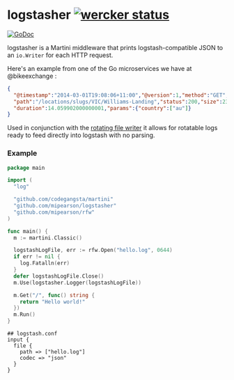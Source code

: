 # logstasher [![wercker status](https://app.wercker.com/status/750f4584767e9b0cb38448ec2fc1e2ae/s/ "wercker status")](https://app.wercker.com/project/bykey/750f4584767e9b0cb38448ec2fc1e2ae)

[![GoDoc](https://godoc.org/github.com/martini-contrib/logstasher?status.png)](https://godoc.org/github.com/martini-contrib/logstasher)

logstasher is a Martini middleware that prints logstash-compatible JSON to an `io.Writer` for each HTTP request.

Here's an example from one of the Go microservices we have at @bikeexchange :

``` json
{
  "@timestamp":"2014-03-01T19:08:06+11:00","@version":1,"method":"GET",
  "path":"/locations/slugs/VIC/Williams-Landing","status":200,"size":238,
  "duration":14.059902000000001,"params":{"country":["au"]}
}
```

Used in conjunction with the [rotating file writer](http://github.com/mipearson/rfw) it allows for rotatable logs ready to feed directly into logstash with no parsing.

### Example

``` go
package main

import (
  "log"

  "github.com/codegangsta/martini"
  "github.com/mipearson/logstasher"
  "github.com/mipearson/rfw"
)

func main() {
  m := martini.Classic()

  logstashLogFile, err := rfw.Open("hello.log", 0644)
  if err != nil {
    log.Fatalln(err)
  }
  defer logstashLogFile.Close()
  m.Use(logstasher.Logger(logstashLogFile))

  m.Get("/", func() string {
    return "Hello world!"
  })
  m.Run()
}
```

```
## logstash.conf
input {
  file {
    path => ["hello.log"]
    codec => "json"
  }
}
```
